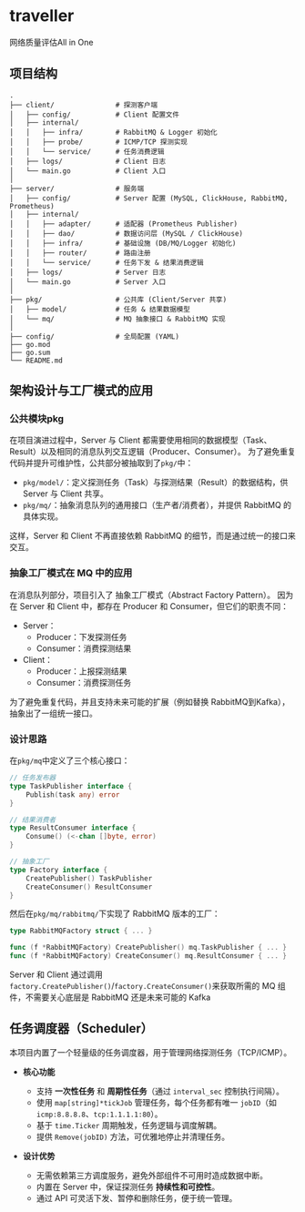 # traveller
网络质量评估All in One

## 项目结构

```
.
├── client/               # 探测客户端
│   ├── config/           # Client 配置文件
│   ├── internal/         
│   │   ├── infra/        # RabbitMQ & Logger 初始化
│   │   ├── probe/        # ICMP/TCP 探测实现
│   │   └── service/      # 任务消费逻辑
│   ├── logs/             # Client 日志
│   └── main.go           # Client 入口
│
├── server/               # 服务端
│   ├── config/           # Server 配置 (MySQL, ClickHouse, RabbitMQ, Prometheus)
│   ├── internal/
│   │   ├── adapter/      # 适配器 (Prometheus Publisher)
│   │   ├── dao/          # 数据访问层 (MySQL / ClickHouse)
│   │   ├── infra/        # 基础设施 (DB/MQ/Logger 初始化)
│   │   ├── router/       # 路由注册
│   │   └── service/      # 任务下发 & 结果消费逻辑
│   ├── logs/             # Server 日志
│   └── main.go           # Server 入口
│
├── pkg/                  # 公共库 (Client/Server 共享)
│   ├── model/            # 任务 & 结果数据模型
│   └── mq/               # MQ 抽象接口 & RabbitMQ 实现
│
├── config/               # 全局配置 (YAML)
├── go.mod
├── go.sum
└── README.md
```
## 架构设计与工厂模式的应用
### 公共模块pkg
在项目演进过程中，Server 与 Client 都需要使用相同的数据模型（Task、Result）以及相同的消息队列交互逻辑（Producer、Consumer）。
为了避免重复代码并提升可维护性，公共部分被抽取到了`pkg/`中：

- `pkg/model/`：定义探测任务（Task）与探测结果（Result）的数据结构，供 Server 与 Client 共享。
- `pkg/mq/`：抽象消息队列的通用接口（生产者/消费者），并提供 RabbitMQ 的具体实现。

这样，Server 和 Client 不再直接依赖 RabbitMQ 的细节，而是通过统一的接口来交互。

### 抽象工厂模式在 MQ 中的应用
在消息队列部分，项目引入了 抽象工厂模式（Abstract Factory Pattern）。
因为在 Server 和 Client 中，都存在 Producer 和 Consumer，但它们的职责不同：

- Server： 
  - Producer：下发探测任务 
  - Consumer：消费探测结果
- Client： 
  - Producer：上报探测结果 
  - Consumer：消费探测任务

为了避免重复代码，并且支持未来可能的扩展（例如替换 RabbitMQ到Kafka），抽象出了一组统一接口。

### 设计思路
在`pkg/mq`中定义了三个核心接口：
```go
// 任务发布器
type TaskPublisher interface {
    Publish(task any) error
}

// 结果消费者
type ResultConsumer interface {
    Consume() (<-chan []byte, error)
}

// 抽象工厂
type Factory interface {
    CreatePublisher() TaskPublisher
    CreateConsumer() ResultConsumer
}
```
然后在`pkg/mq/rabbitmq/`下实现了 RabbitMQ 版本的工厂：
```go
type RabbitMQFactory struct { ... }

func (f *RabbitMQFactory) CreatePublisher() mq.TaskPublisher { ... }
func (f *RabbitMQFactory) CreateConsumer() mq.ResultConsumer { ... }
```
Server 和 Client 通过调用`factory.CreatePublisher()`/`factory.CreateConsumer()`来获取所需的 MQ 组件，不需要关心底层是 RabbitMQ 还是未来可能的 Kafka

## 任务调度器（Scheduler）

本项目内置了一个轻量级的任务调度器，用于管理网络探测任务（TCP/ICMP）。

* **核心功能**

    * 支持 **一次性任务** 和 **周期性任务**（通过 `interval_sec` 控制执行间隔）。
    * 使用 `map[string]*tickJob` 管理任务，每个任务都有唯一 `jobID`（如 `icmp:8.8.8.8`、`tcp:1.1.1.1:80`）。
    * 基于 `time.Ticker` 周期触发，任务逻辑与调度解耦。
    * 提供 `Remove(jobID)` 方法，可优雅地停止并清理任务。

* **设计优势**

    * 无需依赖第三方调度服务，避免外部组件不可用时造成数据中断。
    * 内置在 Server 中，保证探测任务 **持续性和可控性**。
    * 通过 API 可灵活下发、暂停和删除任务，便于统一管理。


